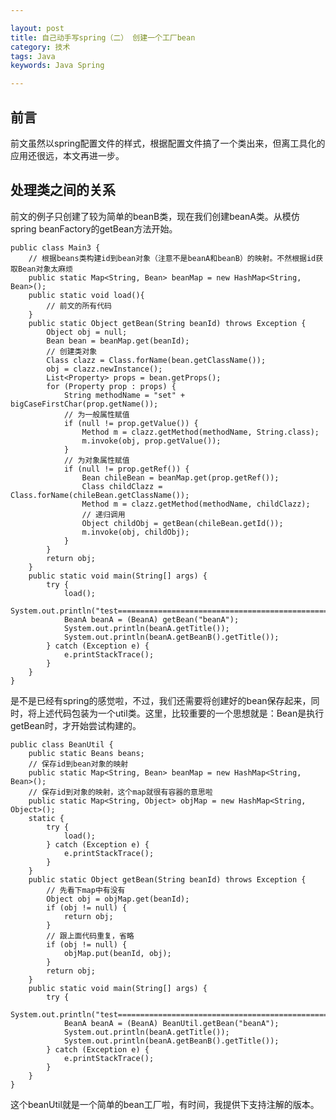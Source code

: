 ```yaml
---

layout: post
title: 自己动手写spring（二） 创建一个工厂bean
category: 技术
tags: Java
keywords: Java Spring

---
```


## 前言

前文虽然以spring配置文件的样式，根据配置文件搞了一个类出来，但离工具化的应用还很远，本文再进一步。

## 处理类之间的关系

前文的例子只创建了较为简单的beanB类，现在我们创建beanA类。从模仿spring beanFactory的getBean方法开始。

    public class Main3 {
        // 根据beans类构建id到bean对象（注意不是beanA和beanB）的映射。不然根据id获取Bean对象太麻烦
	    public static Map<String, Bean> beanMap = new HashMap<String, Bean>();
	    public static void load(){
	        // 前文的所有代码
	    }
        public static Object getBean(String beanId) throws Exception {
    		Object obj = null;
    		Bean bean = beanMap.get(beanId);
    		// 创建类对象
    		Class clazz = Class.forName(bean.getClassName());
    		obj = clazz.newInstance();
    		List<Property> props = bean.getProps();
    		for (Property prop : props) {
    			String methodName = "set" + bigCaseFirstChar(prop.getName());
    			// 为一般属性赋值
    			if (null != prop.getValue()) {
    				Method m = clazz.getMethod(methodName, String.class);
    				m.invoke(obj, prop.getValue());
    			}
    			// 为对象属性赋值
    			if (null != prop.getRef()) {
    				Bean chileBean = beanMap.get(prop.getRef());
    				Class childClazz = Class.forName(chileBean.getClassName());
    				Method m = clazz.getMethod(methodName, childClazz);
    				// 递归调用
    				Object childObj = getBean(chileBean.getId());
    				m.invoke(obj, childObj);
    			}
    		}
    		return obj;
    	}
    	public static void main(String[] args) {
    		try {
    			load();
    			System.out.println("test=================================================>");
    			BeanA beanA = (BeanA) getBean("beanA");
    			System.out.println(beanA.getTitle());
    			System.out.println(beanA.getBeanB().getTitle());
    		} catch (Exception e) {
    			e.printStackTrace();
    		}
	    }
    }
    
是不是已经有spring的感觉啦，不过，我们还需要将创建好的bean保存起来，同时，将上述代码包装为一个util类。这里，比较重要的一个思想就是：Bean是执行getBean时，才开始尝试构建的。

    public class BeanUtil {
        public static Beans beans;
    	// 保存id到bean对象的映射
    	public static Map<String, Bean> beanMap = new HashMap<String, Bean>();
    	// 保存id到对象的映射，这个map就很有容器的意思啦
    	public static Map<String, Object> objMap = new HashMap<String, Object>();
    	static {
    		try {
    			load();
    		} catch (Exception e) {
    			e.printStackTrace();
    		}
    	}
    	public static Object getBean(String beanId) throws Exception {
    	    // 先看下map中有没有
    		Object obj = objMap.get(beanId);
    		if (obj != null) {
    			return obj;
    		}
    		// 跟上面代码重复，省略
    		if (obj != null) {
    			objMap.put(beanId, obj);
    		}
    		return obj;
    	}
    	public static void main(String[] args) {
    		try {
    			System.out.println("test=================================================>");
    			BeanA beanA = (BeanA) BeanUtil.getBean("beanA");
    			System.out.println(beanA.getTitle());
    			System.out.println(beanA.getBeanB().getTitle());
    		} catch (Exception e) {
    			e.printStackTrace();
       		}
	    }
    }

这个beanUtil就是一个简单的bean工厂啦，有时间，我提供下支持注解的版本。
